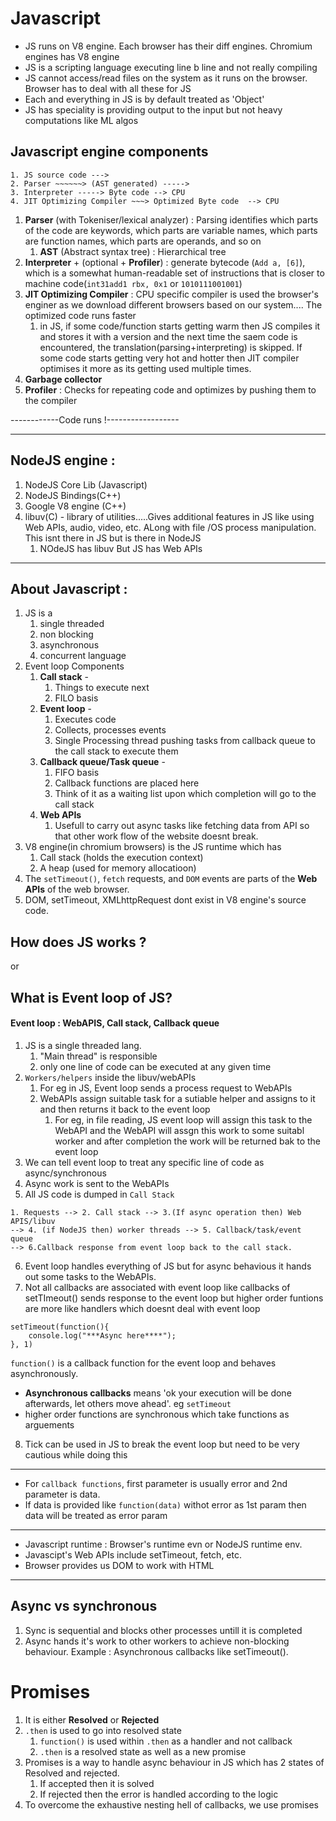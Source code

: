 # Javascript 

- JS runs on V8 engine. Each browser has their diff engines. Chromium engines has V8 engine
- JS is a scripting language executing line b line and not really compiling
- JS cannot access/read files on the system as it runs on the browser. Browser has to deal with all these for JS
- Each and everything in JS is by default treated as 'Object'
- JS has speciality is providing output to the input but not heavy computations like ML algos

## Javascript engine components 

```
1. JS source code ---> 
2. Parser ~~~~~~> (AST generated) ----->
3. Interpreter -----> Byte code --> CPU
4. JIT Optimizing Compiler ~~~> Optimized Byte code  --> CPU
```

1. **Parser** (with Tokeniser/lexical analyzer) : Parsing identifies which parts of the code are keywords, which parts are variable names, which parts are function names, which parts are operands, and so on
   1. **AST** (Abstract syntax tree) : Hierarchical tree 
2. **Interpreter** + (optional + **Profiler**) : generate bytecode (`Add a, [6]`), which is a somewhat human-readable set of instructions that is closer to machine code(`int31add1 rbx, 0x1` or `1010111001001`)
3. **JIT Optimizing Compiler** : CPU specific compiler is used the browser's enginer as we download different browsers based on our system.... The optimized code runs faster 
   1. in JS, if some code/function starts getting warm then JS compiles it and stores it with a version and the next time the saem code is encountered, the translation(parsing+interpreting) is skipped. If some code starts getting very hot and hotter then JIT compiler optimises it more as its getting used multiple times.
4. **Garbage collector**
5.  **Profiler** : Checks for repeating code and optimizes by pushing them to the compiler

------------Code runs !------------------

---

## NodeJS engine :

1. NodeJS Core Lib (Javascript)
2. NodeJS Bindings(C++)
3. Google V8 engine (C++)
4. libuv(C) - library of utilities.....Gives additional features in JS like using Web APIs, audio, video, etc. ALong with file /OS process manipulation. This isnt there in JS but is there in NodeJS
   1. NOdeJS has libuv But JS has Web APIs

---

## About Javascript :

1. JS is a 
   1. single threaded
   2. non blocking
   3. asynchronous
   4. concurrent language
2. Event loop Components 
   1. **Call stack** - 
      1. Things to execute next
      2. FILO basis
   2. **Event loop** - 
      1. Executes code
      2. Collects, processes events
      3. Single Processing thread pushing tasks from callback queue to the call stack to execute them
   3. **Callback queue/Task queue** - 
      1. FIFO basis
      2. Callback functions are placed here 
      3. Think of it as a waiting list upon which completion will go to the call stack  
   4. **Web APIs**
      1. Usefull to carry out async tasks like fetching data from API so that other work flow of the website doesnt break.
3. V8 engine(in chromium browsers) is the JS runtime which has 
   1. Call stack (holds the execution context) 
   2. A heap (used for memory allocatioon)
4. The `setTimeout()`, `fetch` requests, and `DOM` events are parts of the **Web APIs** of the web browser.
5. DOM, setTimeout, XMLhttpRequest dont exist in V8 engine's source code.

## How does JS works ?
or
## What is **Event loop** of JS?

#### Event loop : WebAPIS, Call stack, Callback queue

1. JS is a single threaded lang.
   1. "Main thread" is responsible
   2. only one line of code can be executed at any given time
2. `Workers/helpers` inside the libuv/webAPIs
   1. For eg in JS, Event loop sends a process request to WebAPIs 
   2. WebAPIs assign suitable task for a sutiable helper and assigns to it and then returns it back to the event loop
      1. For eg, in file reading, JS event loop will assign this task to the WebAPI and the WebAPI will assgn this work to some suitabl worker and after completion the work will be returned bak to the event loop
3. We can tell event loop to treat any specific line of code as async/synchronous
4. Async work is sent to the WebAPIs 
5. All JS code is dumped in `Call Stack`
```
1. Requests --> 2. Call stack --> 3.(If async operation then) Web APIS/libuv 
--> 4. (if NodeJS then) worker threads --> 5. Callback/task/event queue 
--> 6.Callback response from event loop back to the call stack. 
```
6. Event loop handles everything of JS but for async behavious it hands out some tasks to the WebAPIs.
7. Not all callbacks are associated with event loop like callbacks of setTImeout() sends response to the event loop but higher order funtions are more like handlers which doesnt deal with event loop 
```
setTimeout(function(){
    console.log("***Async here****");
}, 1)
```
`function()` is a callback function for the event loop  and behaves asynchronously.
- **Asynchronous callbacks** means 'ok your execution will be done afterwards, let others move ahead'. eg `setTimeout`
- higher order functions are synchronous which take functions as arguements 
8. Tick can be used in JS to break the event loop but need to be very cautious while doing this

---

- For `callback functions`, first parameter is usually error and 2nd parameter is data.
- If data is provided like `function(data)` withot error as 1st param then data will be treated as error param

---

- Javascript runtime : Browser's runtime evn or NodeJS runtime env.
- Javascipt's Web APIs include setTimeout, fetch, etc. 
- Browser provides us DOM to work with HTML 

---

## Async vs synchronous 

1. Sync is sequential and blocks other processes untill it is completed
2. Async hands it's work to other workers to achieve non-blocking behaviour. Example : Asynchronous callbacks like setTimeout().

# Promises

1. It is either **Resolved** or **Rejected**
2. `.then` is used to go into resolved state
   1. `function()` is used within `.then` as a handler and not callback
   2. `.then` is a resolved state as well as a new promise
3. Promises is a way to handle async behaviour in JS which has 2 states of Resolved and rejected.
   1. If accepted then it is solved
   2. If rejected then the error is handled according to the logic
4. To overcome the exhaustive nesting hell of callbacks, we use promises